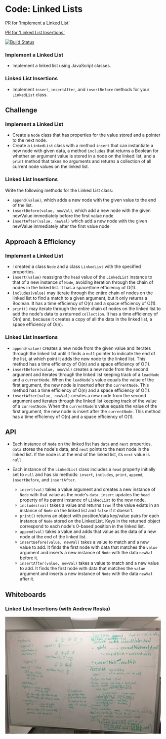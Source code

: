 # Code: Linked Lists
[PR for 'Implement a Linked List'](https://github.com/charmedsatyr-401-advanced-javascript/data-structures-and-algorithms/pull/6)

[PR for 'Linked List Insertions'](https://github.com/charmedsatyr-401-advanced-javascript/data-structures-and-algorithms/pull/7)

[![Build Status](https://travis-ci.org/charmedsatyr-401-advanced-javascript/data-structures-and-algorithms.svg?branch=submission)](https://travis-ci.org/charmedsatyr-401-advanced-javascript/data-structures-and-algorithms)

### Implement a Linked List
* Implement a linked list using JavaScript classes.
### Linked List Insertions
* Implement `insert`, `insertAfter`, and `insertBefore` methods for your `LinkedList` class.

## Challenge
### Implement a Linked List
* Create a `Node` class that has properties for the value stored and a pointer to the next node.
* Create a `LinkedList` class with a method `insert` that can instantiate a new node with given data, a method `includes` that returns a Boolean for whether an argument value is stored in a node on the linked list, and a `print` method that takes no arguments and returns a collection of all current node values on the linked list.
### Linked List Insertions
Write the following methods for the Linked List class:
* `append(value)`, which adds a new node with the given value to the end of the list.
* `insertBefore(value, newVal)`, which add a new node with the given newValue immediately before the first value node
* `insertAfter(value, newVal)` which add a new node with the given newValue immediately after the first value node

## Approach & Efficiency
### Implement a Linked List
* I created a class `Node` and a class `LinkedList` with the specified properties.
* `insert(value)` reassigns the `head` value of the `LinkedList` instance to that of a new instance of `Node`, avoiding iteration through the chain of nodes in the linked list. It has a space/time efficiency of O(1).
* `includes(value)` may iterate through the entire chain of nodes on the linked list to find a match to a given argument, but it only returns a Boolean. It has a time efficiency of O(n) and a space efficiency of O(1).
* `print()` may iterate through the entire chain of nodes on the linked list to add the node's data to a returned `collection`. It has a time efficiency of O(n) and, because it creates a copy of all the data in the linked list, a space efficiency of O(n).
### Linked List Insertions
* `append(value)` creates a new node from the given value and iterates through the linked list until it finds a `null` pointer to indicate the end of the list, at which point it adds the new node to the linked list. This method has a time efficiency of O(n) and a space efficiency of O(1).
* `insertBefore(value, newVal)` creates a new node from the second argument and iterates through the linked list keeping track of a `leadNode` and a `currentNode`. When the `leadNode`'s value equals the value of the first argument, the new node is inserted after the `currentNode`. This method has a time efficiency of O(n) and a space efficiency of O(1). 
* `insertAfter(value, newVal)` creates a new node from the second argument and iterates through the linked list keeping track of the value of a `currentNode`. When the `currentNode`'s value equals the value of the first argument, the new node is insert after the `currentNode`. This method has a time efficiency of O(n) and a space efficiency of O(1).

## API
* Each instance of `Node` on the linked list has `data` and `next` properties. `data` stores the node's data, and `next` points to the next node in the linked list. If the node is at the end of the linked list, its `next` value is `null`.
* Each instance of the `LinkedList` class includes a `head` property initially set to `null` and has six methods: `insert`, `includes`, `print`, `append`, `insertBefore`, and `insertAfter`.

  * `insert(val)` takes a value argument and creates a new instance of `Node` with that value as the node's `data`. `insert` updates the `head` property of its parent instance of `LinkedList` to the new node.
  * `includes(val)` takes a value and returns `true` if the value exists in an instance of `Node` on the linked list and `false` if it doesn't.
  * `print()` returns an object with position/data key/value pairs for each instance of `Node` stored on the LinkedList. Keys in the returned object correspond to each node's 0-based position in the linked list.
  * `append(val)` takes a value and adds that value as the data of a new node at the end of the linked list.
  * `insertBefore(value, newVal)` takes a value to match and a new value to add. It finds the first node with data that matches the `value` argument and inserts a new instance of `Node` with the data `newVal` before it.
  * `insertAfter(value, newVal)` takes a value to match and a new value to add. It finds the first node with data that matches the `value` argument and inserts a new instance of `Node` with the data `newVal` after it.

## Whiteboards
### Linked List Insertions (with Andrew Roska)
![ll_insertions.jpg](../../assets/ll_insertions.jpg)


